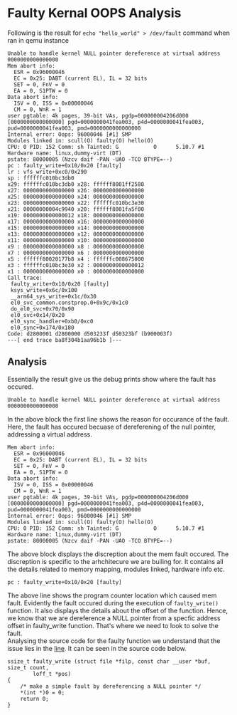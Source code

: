 # Faulty Kernal OOPS Analysis

Following is the result for ` echo "hello_world" > /dev/fault ` command when ran in qemu instance  
```
Unable to handle kernel NULL pointer dereference at virtual address 0000000000000000
Mem abort info:
  ESR = 0x96000046
  EC = 0x25: DABT (current EL), IL = 32 bits
  SET = 0, FnV = 0
  EA = 0, S1PTW = 0
Data abort info:
  ISV = 0, ISS = 0x00000046
  CM = 0, WnR = 1
user pgtable: 4k pages, 39-bit VAs, pgdp=000000004206d000
[0000000000000000] pgd=0000000041fea003, p4d=0000000041fea003, pud=0000000041fea003, pmd=0000000000000000
Internal error: Oops: 96000046 [#1] SMP
Modules linked in: scull(O) faulty(O) hello(O)
CPU: 0 PID: 152 Comm: sh Tainted: G           O      5.10.7 #1
Hardware name: linux,dummy-virt (DT)
pstate: 80000005 (Nzcv daif -PAN -UAO -TCO BTYPE=--)
pc : faulty_write+0x10/0x20 [faulty]
lr : vfs_write+0xc0/0x290
sp : ffffffc010bc3db0
x29: ffffffc010bc3db0 x28: ffffff8001ff2580 
x27: 0000000000000000 x26: 0000000000000000 
x25: 0000000000000000 x24: 0000000000000000 
x23: 0000000000000000 x22: ffffffc010bc3e30 
x21: 00000000004c9940 x20: ffffff8001fa5f00 
x19: 0000000000000012 x18: 0000000000000000 
x17: 0000000000000000 x16: 0000000000000000 
x15: 0000000000000000 x14: 0000000000000000 
x13: 0000000000000000 x12: 0000000000000000 
x11: 0000000000000000 x10: 0000000000000000 
x9 : 0000000000000000 x8 : 0000000000000000 
x7 : 0000000000000000 x6 : 0000000000000000 
x5 : ffffff80020177b8 x4 : ffffffc008675000 
x3 : ffffffc010bc3e30 x2 : 0000000000000012 
x1 : 0000000000000000 x0 : 0000000000000000 
Call trace:
 faulty_write+0x10/0x20 [faulty]
 ksys_write+0x6c/0x100
 __arm64_sys_write+0x1c/0x30
 el0_svc_common.constprop.0+0x9c/0x1c0
 do_el0_svc+0x70/0x90
 el0_svc+0x14/0x20
 el0_sync_handler+0xb0/0xc0
 el0_sync+0x174/0x180
Code: d2800001 d2800000 d503233f d50323bf (b900003f) 
---[ end trace ba8f304b1aa96b1b ]---
```  
## Analysis  
Essentially the result give us the debug prints show where the fault has occured.  
```
Unable to handle kernel NULL pointer dereference at virtual address 0000000000000000
```
In the above block the first line shows the reason for occurance of the fault. Here, the fault has occured becuase of dereferening of the null pointer, addressing a virtual address.  
```
Mem abort info:
  ESR = 0x96000046
  EC = 0x25: DABT (current EL), IL = 32 bits
  SET = 0, FnV = 0
  EA = 0, S1PTW = 0
Data abort info:
  ISV = 0, ISS = 0x00000046
  CM = 0, WnR = 1
user pgtable: 4k pages, 39-bit VAs, pgdp=000000004206d000
[0000000000000000] pgd=0000000041fea003, p4d=0000000041fea003, pud=0000000041fea003, pmd=0000000000000000
Internal error: Oops: 96000046 [#1] SMP
Modules linked in: scull(O) faulty(O) hello(O)
CPU: 0 PID: 152 Comm: sh Tainted: G           O      5.10.7 #1
Hardware name: linux,dummy-virt (DT)
pstate: 80000005 (Nzcv daif -PAN -UAO -TCO BTYPE=--)
```
The above block displays the discreption about the mem fault occured. The discreption is specific to the arhchitecure we are builing for. It contains all the details related to memory mapping, modules linked, hardware info etc.  
``` 
pc : faulty_write+0x10/0x20 [faulty] 
```
The above line shows the program counter location which caused mem fault. Evidently the fault occured during the execution of ``` faulty_write() ``` function. It also displays the details about the offset of the function. Hence, we know that we are dereference a NULL pointer from a specfic address offset in faulty_write function. That's where we need to look to solve the fault.  
Analysing the source code for the faulty function we understand that the issue lies in the [line](https://github.com/cu-ecen-aeld/assignment-7-ruchitnaik/blob/6f71da038cb54c17f15339274c7b06e83cdf08c3/misc-modules/faulty.c#L53). It can be seen in the source code below.
```
ssize_t faulty_write (struct file *filp, const char __user *buf, size_t count,
		loff_t *pos)
{
	/* make a simple fault by dereferencing a NULL pointer */
	*(int *)0 = 0;
	return 0;
}
```